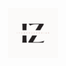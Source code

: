 <p align="center">
  <a href="https://github.com/IyobedZekarias/portfolio">
    <img src="public/android-chrome-384x384.png" alt="Logo" width="80" height="80">
  </a>
</p>
